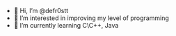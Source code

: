 - 👋 Hi, I’m @defr0stt
- 👀 I’m interested in improving my level of programming
- 🌱 I’m currently learning C\C++, Java


<!---
defr0stt/defr0stt is a ✨ special ✨ repository because its `README.md` (this file) appears on your GitHub profile.
You can click the Preview link to take a look at your changes.
--->
